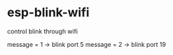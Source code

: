 # esp-blink-wifi

control blink through wifi

message = 1 -> blink port 5
message = 2 -> blink port 19
